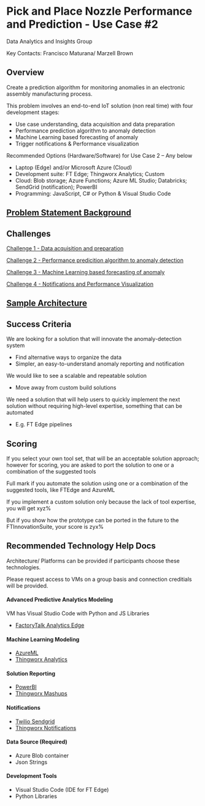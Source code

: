 # Pick and Place Nozzle Performance and Prediction - Use Case #2

Data Analytics and Insights Group

Key Contacts: Francisco Maturana/ Marzell Brown

## Overview

Create a prediction algorithm for monitoring anomalies in an electronic assembly manufacturing process.

This problem involves an end-to-end IoT solution (non real time) with four development stages: ​

- Use case understanding, data acquisition and data preparation​
- Performance prediction algorithm to anomaly detection​
- Machine Learning based forecasting of anomaly​
- Trigger notifications & Performance visualization

Recommended Options (Hardware/Software) for Use Case 2 – Any below​
- Laptop (Edge) and/or Microsoft Azure (Cloud) 
- Development suite: FT Edge; Thingworx Analytics; Custom​
- Cloud: Blob storage; Azure Functions; Azure ML Studio; Databricks; SendGrid (notification); PowerBI​
- Programming: JavaScript, C# or Python & Visual Studio Code


## [Problem Statement Background](Background.md)


<!-- ## Hackathon Prompt

Evaluate and Produce a Maintainable and supportable solution for detecting anomalies in the Pick and Place nozzles.

Solutions can contain, but are not limited to:
- Storm tracker diagrams (Live PowerBI dashboard)
- Evaluate vector path of nozzle and tabulate a nozzle score over time
- Trigger users when nozzle exceeds threshold of performance
- Parameters to change to adjust sensitivity -->

## Challenges
[Challenge 1 - Data acquisition and preparation](/Challenges/Challenge1.md)

[Challenge 2 - Performance predicition algorithm to anomaly detection](/Challenges/Challenge2.md)

[Challenge 3 - Machine Learning based forecasting of anomaly](/Challenges/Challenge3.md)

[Challenge 4 - Notifications and Performance Visualization](/Challenges/Challenge4.md)


## [Sample Architecture](Sample_Architecture.md)



## Success Criteria
We are looking for a solution that will innovate the anomaly-detection system
- Find alternative ways to organize the data
- Simpler, an easy-to-understand anomaly reporting and notification

We would like to see a scalable and repeatable solution
- Move away from custom build solutions

We need a solution that will help users to quickly implement the next solution without requiring high-level expertise, something that can be automated
- E.g. FT Edge pipelines

## Scoring
If you select your own tool set, that will be an acceptable solution approach; however for scoring, you are asked to port the solution to one or a combination of the suggested tools

Full mark if you automate the solution using one or a combination of the suggested tools, like FTEdge and AzureML 

If you implement a custom solution only because the lack of tool expertise, you will get xyz%

But if you show how the prototype can be ported in the future to the FTInnovationSuite, your score is zyx%




## Recommended Technology Help Docs
Architecture/ Platforms can be provided if participants choose these technologies.

Please request access to VMs on a group basis and connection creditials will be provided.

#### Advanced Predictive Analytics Modeling
VM has Visual Studio Code with Python and JS Libraries
- [FactoryTalk Analytics Edge](FTEdge.md)

#### Machine Learning Modeling

- [AzureML](/Tech/AzureML/AzureML.md)
- [Thingworx Analytics](/Tech/Thingworx/Thingworx.md)

#### Solution Reporting

- [PowerBI](/Tech/PowerBI/PowerBI.md)
- [Thingworx Mashups](/Tech/Thingworx/Thingworx.md)

#### Notifications

- [Twilio Sendgrid]("https://www.twilio.com/sendgrid")
- [Thingworx Notifications]("")

#### Data Source (Required)
- Azure Blob container
- Json Strings

#### Development Tools
- Visual Studio Code (IDE for FT Edge)
- Python Libraries
